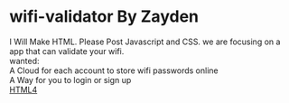 # wifi-validator  By Zayden
I Will Make HTML. Please Post Javascript and CSS. we are focusing on a app that can validate your wifi.
</br >
wanted:
</br >
A Cloud for each account to store wifi passwords online
</br >
A Way for you to login or sign up
</br >
<a href="http://github.com/zcomer4d/wifi-validator/tree/html4"> HTML4 </a>
